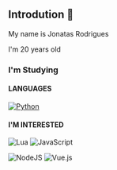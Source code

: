 ## Introdution 👋

My name is Jonatas Rodrigues

I'm 20 years old


### I'm Studying

#### LANGUAGES

[![Python]([https://github.com/jalbertsr/logo-badge-images/blob/master/img/rsz_python.png?raw=true)](https://www.python.org/](https://img.shields.io/badge/Python-FFD43B?style=for-the-badge&logo=python&logoColor=blue))

#### I'M INTERESTED 


![Lua](https://img.shields.io/badge/lua-%232C2D72.svg?style=for-the-badge&logo=lua&logoColor=white)
![JavaScript](https://img.shields.io/badge/JavaScript-323330?style=for-the-badge&logo=javascript&logoColor=F7DF1E)

![NodeJS](https://img.shields.io/badge/node.js-6DA55F?style=for-the-badge&logo=node.js&logoColor=white)
![Vue.js](https://img.shields.io/badge/vuejs-%2335495e.svg?style=for-the-badge&logo=vuedotjs&logoColor=%234FC08D)

